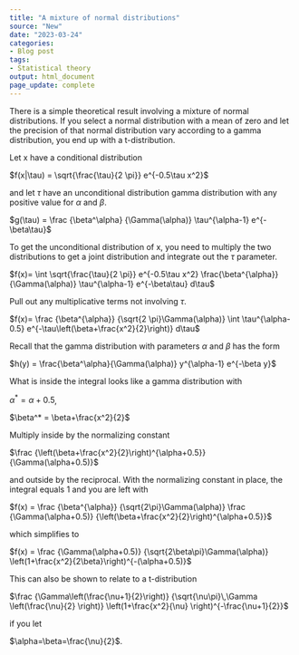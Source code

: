 ```yaml
---
title: "A mixture of normal distributions"
source: "New"
date: "2023-03-24"
categories:
- Blog post
tags:
- Statistical theory
output: html_document
page_update: complete
---
```


There is a simple theoretical result involving a mixture of normal distributions. If you select a normal distribution with a mean of zero and let the precision of that normal distribution vary according to a gamma distribution, you end up with a t-distribution.

<!--more-->


Let x have a conditional distribution

$f(x|\tau) =
  \sqrt{\frac{\tau}{2 \pi}}
  e^{-0.5\tau x^2}$

and let $\tau$ have an unconditional distribution gamma distribution with any positive value for $\alpha$ and $\beta$. 

$g(\tau) = 
  \frac
    {\beta^\alpha}
    {\Gamma(\alpha)}
  \tau^{\alpha-1}
  e^{-\beta\tau}$

To get the unconditional distribution of x, you need to multiply the two distributions to get a joint distribution and integrate out the $\tau$ parameter.

$f(x)= \int 
  \sqrt{\frac{\tau}{2 \pi}}
  e^{-0.5\tau x^2}
  \frac{\beta^{\alpha}}{\Gamma(\alpha)}
  \tau^{\alpha-1}
  e^{-\beta\tau}
d\tau$

Pull out any multiplicative terms not involving $\tau$.

$f(x)=
  \frac
    {\beta^{\alpha}}
    {\sqrt{2 \pi}\Gamma(\alpha)}
  \int 
    \tau^{\alpha-0.5}
    e^{-\tau\left(\beta+\frac{x^2}{2}\right)}
  d\tau$

Recall that the gamma distribution with parameters $\alpha$ and $\beta$ has the form

$h(y) = 
  \frac{\beta^\alpha}{\Gamma(\alpha)}
  y^{\alpha-1}
  e^{-\beta y}$

What is inside the integral looks like a gamma distribution with

$\alpha^* = \alpha+0.5$,

$\beta^* = \beta+\frac{x^2}{2}$

Multiply inside by the normalizing constant

$\frac
  {\left(\beta+\frac{x^2}{2}\right)^{\alpha+0.5}}
  {\Gamma(\alpha+0.5)}$

and outside by the reciprocal. With the normalizing constant in place, the integral equals 1 and you are left with

$f(x) = 
  \frac
    {\beta^{\alpha}}
    {\sqrt{2\pi}\Gamma(\alpha)}
  \frac
    {\Gamma(\alpha+0.5)}
    {\left(\beta+\frac{x^2}{2}\right)^{\alpha+0.5}}$

which simplifies to
    
$f(x) = 
  \frac
    {\Gamma(\alpha+0.5)}
    {\sqrt{2\beta\pi}\Gamma(\alpha)}
  \left(1+\frac{x^2}{2\beta}\right)^{-(\alpha+0.5)}$
    
This can also be shown to relate to a t-distribution

$\frac
    {\Gamma\left(\frac{\nu+1}{2}\right)}
    {\sqrt{\nu\pi}\,\Gamma \left(\frac{\nu}{2} \right)}
  \left(1+\frac{x^2}{\nu} \right)^{-\frac{\nu+1}{2}}$

if you let

$\alpha=\beta=\frac{\nu}{2}$.

